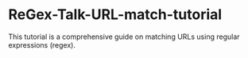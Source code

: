 # ReGex-Talk-URL-match-tutorial
This tutorial is a comprehensive guide on matching URLs using regular expressions (regex).
